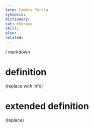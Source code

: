 ```yaml
---
term: Cambio Pareja
synopsis:
dictionary:
cat: Embrace
skill: 
also: 
related: 
---
```

/ 
  markdown
  # definition
  (replace with info)
  # extended definition
  (replace)
